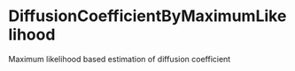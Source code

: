 # DiffusionCoefficientByMaximumLikelihood
Maximum likelihood based estimation of diffusion coefficient
